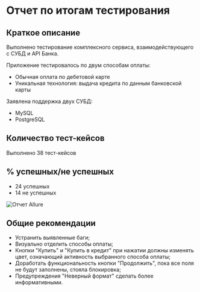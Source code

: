 # **Отчет по итогам тестирования**
## Краткое описание ##
Выполнено тестирование комплексного сервиса, взаимодействующего с СУБД и API Банка.

Приложение тестировалось по двум способам оплаты:

* Обычная оплата по дебетовой карте
* Уникальная технология: выдача кредита по данным банковской карты

Заявлена поддержка двух СУБД:

* MySQL
* PostgreSQL


## Количество тест-кейсов ##

Выполнено 38 тест-кейсов

## % успешных/не успешных ##
* 24 успешных
* 14 не успешных 

![Отчет Allure](C:\Users\shura\Desktop\bags\Безымянный15)

## Общие рекомендации ##

* Устранить выявленные баги;
* Визуально отделить способы оплаты;
* Кнопки "Купить" и "Купить в кредит" при нажатии должны изменять цвет, означающий активность выбранного способа оплаты;
* Доработать функциональность кнопки "Продолжить", пока все поля не будут заполнены, стояла блокировка;
* Предупреждения "Неверный формат" сделать более информативными.